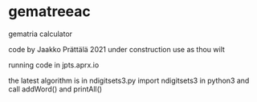 # gematreeac
gematria calculator

code by Jaakko Prättälä 2021
under construction
use as thou wilt

running code in jpts.aprx.io

the latest algorithm is in ndigitsets3.py
import ndigitsets3 in python3 and call addWord() and printAll()


